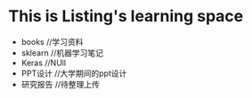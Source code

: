 # This is Listing's learning space
- books    		 //学习资料
- sklearn 		 //机器学习笔记
- Keras    		 //NUll
- PPT设计  		 //大学期间的ppt设计
- 研究报告 		 //待整理上传